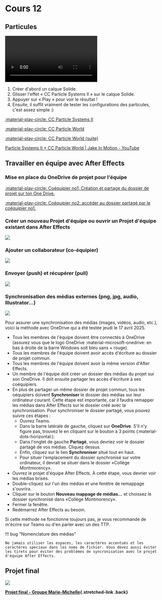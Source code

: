 # Cours 12

## Particules

![type:video](./assets/videos/particules.mp4)

1. Créer d'abord un calque Solide.
1. Glisser l'effet « CC Particle Systems II » sur le calque Solide.
1. Appuyer sur « Play » pour voir le résultat !
1. Ensuite, il suffit vraiment de tester les configurations des particules, c'est assez simple :)

[:material-play-circle: CC Particle Systems II](https://cmontmorency365-my.sharepoint.com/:v:/g/personal/mariem_ouellet_cmontmorency_qc_ca/EUBYih1QFqRHiMZH08s9ki0Bx-c4GXne5gH8KkRaw35lzQ)

[:material-play-circle: CC Particle World](https://cmontmorency365-my.sharepoint.com/:v:/g/personal/mariem_ouellet_cmontmorency_qc_ca/EV97SLGemdRHu37KC_UXrDsBplE0EAYlrL4UIRHq4sHMAw)

[:material-play-circle: CC Particle World (suite)](https://cmontmorency365-my.sharepoint.com/:v:/g/personal/mariem_ouellet_cmontmorency_qc_ca/EUjyQMxags1GrbCIk1gIk1cB_RdTowjzT7Vktx8slWyeIw)

[Particle Systems II + CC Particle World | Jake In Motion - YouTube](https://www.youtube.com/watch?v=7Fp9207Ds5I)

## Travailler en équipe avec After Effects

### Mise en place du OneDrive de projet pour l'équipe
[:material-play-circle: Coéquipier no1: Création et partage du dossier de projet sur ton One Drive.](https://cmontmorency365-my.sharepoint.com/:v:/g/personal/mariem_ouellet_cmontmorency_qc_ca/ES_MgtexRztIioFl9iEvFZYBIfG55ggOdPrPp4r3V6_a6g?nav=eyJyZWZlcnJhbEluZm8iOnsicmVmZXJyYWxBcHAiOiJPbmVEcml2ZUZvckJ1c2luZXNzIiwicmVmZXJyYWxBcHBQbGF0Zm9ybSI6IldlYiIsInJlZmVycmFsTW9kZSI6InZpZXciLCJyZWZlcnJhbFZpZXciOiJNeUZpbGVzTGlua0NvcHkifX0&e=or4lcH)

[:material-play-circle: Coéquipier no2: accéder au dossier partagé par le coéquipier no1.](https://cmontmorency365-my.sharepoint.com/:v:/g/personal/mariem_ouellet_cmontmorency_qc_ca/EUNNUH9b_nlAlhuuajYsFAMBeaSNsCWQhrCVyZ-H92ftTg?nav=eyJyZWZlcnJhbEluZm8iOnsicmVmZXJyYWxBcHAiOiJPbmVEcml2ZUZvckJ1c2luZXNzIiwicmVmZXJyYWxBcHBQbGF0Zm9ybSI6IldlYiIsInJlZmVycmFsTW9kZSI6InZpZXciLCJyZWZlcnJhbFZpZXciOiJNeUZpbGVzTGlua0NvcHkifX0&e=GscOb7)

### Créer un nouveau **Projet d'équipe** ou ouvrir un **Projet d'équipe** existant dans After Effects
![](./assets/images/projet-equipe-intro.png)

### Ajouter un collaborateur (co-équipier)
![](./assets/images/projet-equipe-new.png)

### Envoyer (push) et récupérer (pull)
![](./assets/images/projet-equipe.png)

### Synchronisation des médias externes (png, jpg, audio, Illustrator...)
![](./assets/images/lost-file.png)

Pour assurer une synchronisation des médias (images, vidéos, audio, etc.), voici la méthode avec OneDrive qui a été testée jeudi le 17 avril 2025.

* Tous les membres de l'équipe doivent être connectés à OneDrive (assurez vous que le logo OneDrive :material-microsoft-onedrive: en bas à droite de la barre Windows soit bleu sans × rouge).
* Tous les membres de l'équipe doivent avoir accès d'écriture au dossier de projet commun.
* Tous les membres de l'équipe doivent avoir la même version d'After Effects.
* Un membre de l'équipe doit créer un dossier des médias du projet sur son OneDrive. Il doit ensuite partager les accès d'écriture à ses coéquipiers.
* En plus de partager un même dossier de projet commun, tous les oéquipiers doivent **Synchroniser** le dossier des médias sur leur ordinateur courant. Cette étape est importante, car il faudra remapper les médias dans After Effects sur le dossier créé avec la synchronisation. Pour synchroniser le dossier partagé, vous pouvez suivre ces étapes :
  * Ouvrez Teams.
  * Dans la barre latérale de gauche, cliquez sur **OneDrive**. S'il n'y figure pas, trouvez le en cliquant sur le bouton à 3 points (:material-dots-horizontal:).
  * Dans l'onglet de gauche **Partagé**, vous devriez voir le dossier partagé de vos médias. Cliquez dessus.
  * Enfin, cliquez sur le lien **Synchroniser** situé tout en haut.
  * Pour situer l'emplacement du dossier synchronisé sur votre ordinateur, il devrait se situer dans le dossier «Collège Montmorency».
* Ouvrez le projet d'équipe After Effects. À cette étape, vous devrier voir les médias brisés.
* Double-cliquez sur l'un des médias et une fenêtre de remappage s'ouvrira.
* Cliquer sur le bouton **Nouveau mappage de médias...** et choissez le dossier synchronisé dans «Collège Montmorency».
* Fermer la fenêtre.
* Redémarrez After Effects au besoin.

Si cette méthode ne fonctionne toujours pas, je vous recommande de m'écrire sur Teams ou d'en parler avec un des TTP.

!!! bug "Nomenclature des médias"

    Ne jamais utiliser les espaces, les caractères accentués et les caractères speciaux dans les noms de fichier. Vous devez aussi éviter les tirets pour éviter des problèmes de syncronisation avec le projet d'équipe After Effects.


## Projet final
<div class="grid grid-1-2" markdown>

  ![](./exercices_ae/tp2/explainer.gif)

  **[Projet final - Groupe Marie-Michelle](./exercices_ae/projet-final-mm/index.md){.stretched-link .back}**
</div>
